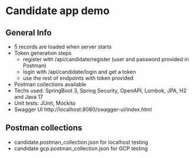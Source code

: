 # Candidate app demo

## General Info
- 5 records are loaded when server starts
- Token generation steps
  - register with /api/candidate/register (user and password provided in Postman)
  - login with /api/candidate/login and get a token
  - use the rest of endpoints with token provided
- Postman collections available
- Techs used: SpringBoot 3, Spring Security, OpenAPI, Lombok, JPA, H2 and Java 17 
- Unit tests: JUnit, Mockito
- Swagger UI  http://localhost:8080/swagger-ui/index.html

## Postman collections
- candidate.postman_collection.json for localhost testing
- candidate gcp.postman_collection.json for GCP testing
